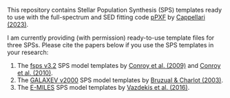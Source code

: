 This repository contains Stellar Population Synthesis (SPS) templates ready to use with the full-spectrum and SED fitting code [pPXF](https://pypi.org/project/ppxf/) by [Cappellari (2023)](https://ui.adsabs.harvard.edu/abs/2023MNRAS.526.3273C). 

I am currently providing (with permission) ready-to-use template files for three SPSs. Please cite the papers below if you use the SPS templates in your research:

1. The [fsps v3.2](https://github.com/cconroy20/fsps) SPS model templates by
   [Conroy et al.
   (2009)](https://ui.adsabs.harvard.edu/abs/2009ApJ...699..486C/) and [Conroy
   et al. (2010)](https://ui.adsabs.harvard.edu/abs/2010ApJ...712..833C/).
2. The [GALAXEV v2000](http://www.bruzual.org/bc03/) SPS model
   templates by [Bruzual & Charlot (2003)](https://ui.adsabs.harvard.edu/abs/2003MNRAS.344.1000B/).
3. The [E-MILES](http://miles.iac.es/) SPS model templates by [Vazdekis et al. (2016)](https://ui.adsabs.harvard.edu/abs/2016MNRAS.463.3409V/).
